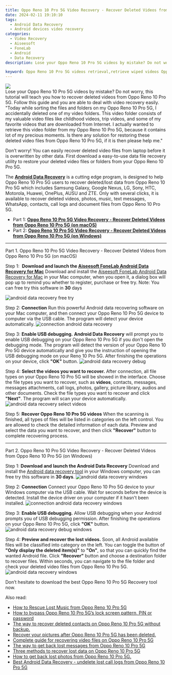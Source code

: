 ```yaml
---
title: Oppo Reno 10 Pro 5G Video Recovery - Recover Deleted Videos from Oppo Reno 10 Pro 5G
date: 2024-02-11 19:10:10
tags: 
  - Android Data Recovery
  - Android devices video recovery
categories: 
  - Video Recovery
  - Aiseesoft
  - FoneLab
  - Android
  - Data Recovery
description: Lose your Oppo Reno 10 Pro 5G videos by mistake? Do not worry, this tutorial will teach you how to recover deleted videos from Oppo Reno 10 Pro 5G. Follow this guide and you are able to deal with video recovery easily.

keyword: Oppo Reno 10 Pro 5G videos retrieval,retrieve wiped videos Oppo Reno 10 Pro 5G,save lost videos on Oppo Reno 10 Pro 5G,recover lost videos from Oppo Reno 10 Pro 5G,broken Oppo Reno 10 Pro 5G videos recovery solution,undeleted videos from Oppo Reno 10 Pro 5G,how can i get video back on Oppo Reno 10 Pro 5G,restore video when deleted in Oppo Reno 10 Pro 5G,my video deleted from Oppo Reno 10 Pro 5G how to undo video,how to recover video in Oppo Reno 10 Pro 5G,recover deleted video 2018 for Oppo Reno 10 Pro 5G,Oppo Reno 10 Pro 5G retrieve deleted video
---
```


<img src="https://img0mobiles.techidaily.com/images/best-assets/devices/oppo/oppo-reno-10-pro-5g/4.jpg" class="atpl-imgstyle"  />

<div class="atpl-content atpl-for-fonelab-android recover-video">

<div class="atpl-post-description-part-1">
Lose your Oppo Reno 10 Pro 5G videos by mistake? Do not worry, this tutorial will teach you how to recover deleted videos from Oppo Reno 10 Pro 5G. Follow this guide and you are able to deal with video recovery easily.

</div>

<div class="atpl-post-description-part-2">
<div class="tpl-content-sub-paragraph-question">
    "Today while sorting the files and folders on my Oppo Reno 10 Pro 5G, I accidentally deleted one of my video folders. This video folder consists of my valuable video files like childhood videos, trip videos, and some of my favorite videos that are downloaded from Internet. I actually wanted to retrieve this video folder from my Oppo Reno 10 Pro 5G, because it contains lot of my precious moments. Is there any solution for restoring these deleted video files from Oppo Reno 10 Pro 5G, if it is then please help me."
</div>
<div class="tpl-content-sub-paragraph-content">
  <p>
    Don’t worry! You can easily recover deleted video files from laptop before it is overwritten by other data. First download a easy-to-use data file recovery utility to restore your deleted video files or folders from your Oppo Reno 10 Pro 5G.
  </p>
</div>
</div>

<div class="atpl-post-description-part-3">
<div class="tpl-content-sub-paragraph-normal">
    <p>
        The <a href="https://tools.techidaily.com/aiseesoft-android-data-recovery/" target="_blank" rel="noopener"><strong>Android Data Recovery</strong></a> is a cutting edge program, is designed to help Oppo Reno 10 Pro 5G users to recover deleted/lost data from Oppo Reno 10 Pro 5G which includes Samsung Galaxy, Google Nexus, LG, Sony, HTC, Motorola, Huawei, OnePlus, AUSU and ZTE. Only with several clicks, it is available to recover deleted videos, photos, music, text messages, WhatsApp, contacts, call logs and document files from Oppo Reno 10 Pro 5G.
    </p>
</div>
</div>

<ul>
  <li>Part 1: <strong><a href="#p1"> Oppo Reno 10 Pro 5G Video Recovery - Recover Deleted Videos from Oppo Reno 10 Pro 5G  (on macOS)</a></strong></li>
  <li>Part 2: <strong><a href="#p2"> Oppo Reno 10 Pro 5G Video Recovery - Recover Deleted Videos from Oppo Reno 10 Pro 5G  (on Windows)</a></strong></li>
</ul>

<!-- Part 1 -->
<a id="p1" name="p1" ></a><hr>

<div>
  <span class="atpl-step-part-style">Part 1. Oppo Reno 10 Pro 5G Video Recovery - Recover Deleted Videos from Oppo Reno 10 Pro 5G (on macOS)</span>
</div>  

<span class="atpl-stepstyle-a"><span>Step 1: </span></span> <strong>Download and launch the <a href="https://tools.techidaily.com/aiseesoft-android-data-recovery-for-mac/" target="_blank" rel="noopener">Aiseesoft FoneLab Android Data Recovery for Mac</a></strong>
Download and install the <a href="https://tools.techidaily.com/aiseesoft-android-data-recovery-for-mac/" target="_blank" rel="noopener">Aiseesoft FoneLab Android Data Recovery for Mac</a> in your Mac computer, when you open it, a dialog box will pop up to remind you whether to register, purchase or free try.
Note: You can free try this software in <strong>30</strong> days

<img src="https://tools.techidaily.com/images/apps/aiseesoft/android-data-recovery/mac-free-try.png" class="atpl-imgstyle" alt="android data recovery free try" />

<span class="atpl-stepstyle-a"><span>Step 2: </span></span> <strong>Connection</strong>
Run this powerful Android data recovering software on your Mac computer, and then connect your Oppo Reno 10 Pro 5G device to computer via the USB cable. The program will detect your device automatically.
<img src="https://tools.techidaily.com/images/apps/aiseesoft/android-data-recovery/mac-connection-interface.jpg" class="atpl-imgstyle" alt="connection android data recovery" />

<span class="atpl-stepstyle-a"><span>Step 3: </span></span> <strong>Enable USB debugging.</strong>
<strong>Android Data Recovery</strong> will prompt you to enable USB debugging on your Oppo Reno 10 Pro 5G if you don't open the debugging mode. The program will detect the version of your Oppo Reno 10 Pro 5G device automatically and give you the instruction of opening the USB debugging mode on your Reno 10 Pro 5G. After finishing the operations on your device, click <strong>"OK"</strong> button.
<img src="https://tools.techidaily.com/images/apps/aiseesoft/android-data-recovery/mac-android-usb-debug.jpg"  class="atpl-imgstyle" alt="android data recovery debug" />

<span class="atpl-stepstyle-a"><span>Step 4: </span></span> <strong>Select the videos you want to recover.</strong>
After connection, all file types on your Oppo Reno 10 Pro 5G will be showed in the interface. Choose the file types you want to recover, such as <strong>videos</strong>, contacts, messages, messages attachments, call logs, photos, gallery, picture library,  audios and other documents. Check the file types you want to recover and click <b>"Next"</b>. The program will scan your device automatically.
<img src="https://tools.techidaily.com/images/apps/aiseesoft/android-data-recovery/mac-choose-type-videos.jpg" class="atpl-imgstyle" alt="android data recovery select videos" />

<span class="atpl-stepstyle-a"><span>Step 5: </span></span> <strong>Recover Oppo Reno 10 Pro 5G videos</strong>
When the scanning is finished, all types of files will be listed in categories on the left control. You are allowed to check the detailed information of each data. Preview and select the data you want to recover, and then click <b>"Recover"</b> button to complete recovering process.


<a id="p2" name="p2"></a><hr>

<!-- Part 2 -->
<div>
<span class="atpl-step-part-style">Part 2. Oppo Reno 10 Pro 5G Video Recovery - Recover Deleted Videos from Oppo Reno 10 Pro 5G (on Windows)</span>
</div>

<span class="atpl-stepstyle-a"><span>Step 1: </span></span> <strong>Download and launch the Android Data Recovery</strong>
Download and install the <a href="https://tools.techidaily.com/aiseesoft-android-data-recovery-for-win/" target="_blank" rel="noopener">Android data recovery tool</a> in your Windows computer, you can free try this software in <b>30 days</b>.
<img src="https://tools.techidaily.com/images/apps/aiseesoft/android-data-recovery/win-start-interface.png"  class="atpl-imgstyle" alt="android data recovery windows" />

<span class="atpl-stepstyle-a"><span>Step 2: </span></span> <strong>Connection</strong>
Connect your Oppo Reno 10 Pro 5G device to your Windows computer via the USB cable. Wait for seconds before the device is detected. Install the device driver on your computer if it hasn't been installed.
<img src="https://tools.techidaily.com/images/apps/aiseesoft/android-data-recovery/win-connection-interface.png" class="atpl-imgstyle" alt="connection android data recovery windows" />

<span class="atpl-stepstyle-a"><span>Step 3: </span></span> <strong>Enable USB debugging.</strong>
Allow USB debugging when your Android prompts you of USB debugging permission. After finishing the operations on your Oppo Reno 10 Pro 5G, click <b>"OK"</b> button.
<img src="https://tools.techidaily.com/images/apps/aiseesoft/android-data-recovery/win-android-usb-debug.png" class="atpl-imgstyle" alt="android data recovery debug windows" />

<span class="atpl-stepstyle-a"><span>Step 4: </span></span> <strong>Preview and recover the lost videos.</strong>
Soon, all Android available files will be classified into category on the left. You can toggle the button of <b>"Only display the deleted item(s)"</b> to <b>"On"</b>, so that you can quickly find the wanted Android file. Click <b>"Recover"</b> button and choose a destination folder to recover files. Within seconds, you can navigate to the file folder and check your deleted video files from Oppo Reno 10 Pro 5G.
<img src="https://tools.techidaily.com/images/apps/aiseesoft/android-data-recovery/win-recover-videos.jpg" class="atpl-imgstyle" alt="android data recovery windows" />

<div class="atpl-post-description-part-4">
<div class="tpl-content-sub-paragraph-normal">
    <p>
        Don’t hesitate to download the best Oppo Reno 10 Pro 5G Recovery tool now.
    </p>
</div>
</div>

<ins class="adsbygoogle"
     style="display:block"
     data-ad-client="ca-pub-7571918770474297"
     data-ad-slot="8358498916"
     data-ad-format="auto"
     data-full-width-responsive="true"></ins>

<span class="atpl-alsoreadstyle">Also read:</span>
<div><ul>
<li><a href="/how-to-rescue-lost-music-from-oppo-reno-10-pro-5g-by-fonelab-android-recover-music/" target="_blank" rel="noopener"><u>How to Rescue Lost Music from Oppo Reno 10 Pro 5G</u></a></li>
<li><a href="/how-to-bypass-oppo-reno-10-pro-5g-s-lock-screen-pattern-pin-or-password-by-drfone-android-unlock-android-unlock/" target="_blank" rel="noopener"><u>How to bypass Oppo Reno 10 Pro 5G’s lock screen pattern, PIN or password</u></a></li>
<li><a href="/the-way-to-recover-deleted-contacts-on-oppo-reno-10-pro-5g-without-backup-by-fonelab-android-recover-contacts/" target="_blank" rel="noopener"><u>The way to recover deleted contacts on Oppo Reno 10 Pro 5G without backup.</u></a></li>
<li><a href="/recover-your-pictures-after-oppo-reno-10-pro-5g-has-been-deleted-by-fonelab-android-recover-pictures/" target="_blank" rel="noopener"><u>Recover your pictures after Oppo Reno 10 Pro 5G has been deleted.</u></a></li>
<li><a href="/complete-guide-for-recovering-video-files-on-oppo-reno-10-pro-5g-by-fonelab-android-recover-video/" target="_blank" rel="noopener"><u>Complete guide for recovering video files on Oppo Reno 10 Pro 5G</u></a></li>
<li><a href="/the-way-to-get-back-lost-messages-from-oppo-reno-10-pro-5g-by-fonelab-android-recover-messages/" target="_blank" rel="noopener"><u>The way to get back lost messages from Oppo Reno 10 Pro 5G</u></a></li>
<li><a href="/three-methods-to-recover-lost-data-on-oppo-reno-10-pro-5g-by-fonelab-android-recover-data/" target="_blank" rel="noopener"><u>Three methods to recover lost data on Oppo Reno 10 Pro 5G</u></a></li>
<li><a href="/how-to-get-back-lost-photos-from-oppo-reno-10-pro-5g-by-fonelab-android-recover-photos/" target="_blank" rel="noopener"><u>How to get back lost photos from Oppo Reno 10 Pro 5G.</u></a></li>
<li><a href="/best-android-data-recovery-undelete-lost-call-logs-from-oppo-reno-10-pro-5g-by-fonelab-android-recover-call-logs/" target="_blank" rel="noopener"><u>Best Android Data Recovery - undelete lost call logs from Oppo Reno 10 Pro 5G</u></a></li>
</ul></div>

</div>
